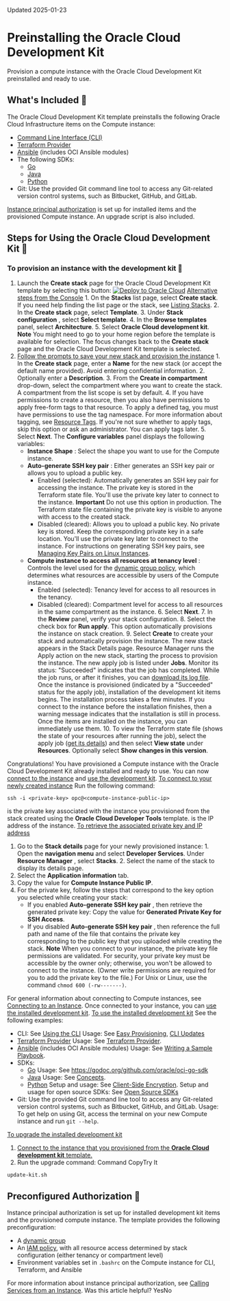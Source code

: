 Updated 2025-01-23
# Preinstalling the Oracle Cloud Development Kit
Provision a compute instance with the Oracle Cloud Development Kit preinstalled and ready to use.
## What's Included 🔗 
The Oracle Cloud Development Kit template preinstalls the following Oracle Cloud Infrastructure items on the Compute instance: 
  * [Command Line Interface (CLI)](https://docs.oracle.com/iaas/Content/API/Concepts/cliconcepts.htm)
  * [Terraform Provider](https://docs.oracle.com/iaas/Content/dev/terraform/home.htm)
  * [Ansible](https://docs.oracle.com/iaas/Content/API/SDKDocs/ansible.htm) (includes OCI Ansible modules)
  * The following SDKs:
    * [Go](https://docs.oracle.com/iaas/Content/API/SDKDocs/gosdk.htm#SDK_for_Go)
    * [Java](https://docs.oracle.com/iaas/Content/API/SDKDocs/javasdk.htm#SDK_for_Java)
    * [Python](https://docs.oracle.com/iaas/Content/API/SDKDocs/pythonsdk.htm#SDK_for_Python)
  * Git: Use the provided Git command line tool to access any Git-related version control systems, such as Bitbucket, GitHub, and GitLab.


[Instance principal authorization](https://docs.oracle.com/en-us/iaas/Content/ResourceManager/Tasks/devtools.htm#auth) is set up for installed items and the provisioned Compute instance. An upgrade script is also included.
## Steps for Using the Oracle Cloud Development Kit 🔗 
### To provision an instance with the development kit 🔗 
  1. Launch the **Create stack** page for the Oracle Cloud Development Kit template by selecting this button:
[![Deploy to Oracle Cloud](https://docs.oracle.com/en-us/iaas/Content/ResourceManager/Images/deploy-to-oracle-cloud.svg)](https://cloud.oracle.com/resourcemanager/stacks/create?preSelectedSolutionId=oci-dev-tools)
[Alternative steps from the Console](https://docs.oracle.com/en-us/iaas/Content/ResourceManager/Tasks/devtools.htm)
    1. On the **Stacks** list page, select **Create stack**. If you need help finding the list page or the stack, see [Listing Stacks](https://docs.oracle.com/iaas/Content/ResourceManager/Tasks/list-stacks.htm).
    2. In the **Create stack** page, select **Template**.
    3. Under **Stack configuration** , select **Select template**.
    4. In the **Browse templates** panel, select **Architecture**.
    5. Select **Oracle Cloud development kit**.
**Note** You might need to go to your home region before the template is available for selection.
The focus changes back to the **Create stack** page and the Oracle Cloud Development Kit template is selected.
  2. [Follow the prompts to save your new stack and provision the instance](https://docs.oracle.com/en-us/iaas/Content/ResourceManager/Tasks/devtools.htm)
    1. In the **Create stack** page, enter a **Name** for the new stack (or accept the default name provided). Avoid entering confidential information.
    2. Optionally enter a **Description**. 
    3. From the **Create in compartment** drop-down, select the compartment where you want to create the stack. 
A compartment from the list scope is set by default.
    4. If you have permissions to create a resource, then you also have permissions to apply free-form tags to that resource. To apply a defined tag, you must have permissions to use the tag namespace. For more information about tagging, see [Resource Tags](https://docs.oracle.com/iaas/Content/General/Concepts/resourcetags.htm). If you're not sure whether to apply tags, skip this option or ask an administrator. You can apply tags later.
    5. Select **Next**. 
The **Configure variables** panel displays the following variables:
       * **Instance Shape** : Select the shape you want to use for the Compute instance.
       * **Auto-generate SSH key pair** : Either generates an SSH key pair or allows you to upload a public key.
         * Enabled (selected): Automatically generates an SSH key pair for accessing the instance. The private key is stored in the Terraform state file. You'll use the private key later to connect to the instance.
**Important** Do not use this option in production. The Terraform state file containing the private key is visible to anyone with access to the created stack.
         * Disabled (cleared): Allows you to upload a public key. No private key is stored. Keep the corresponding private key in a safe location. You'll use the private key later to connect to the instance.
For instructions on generating SSH key pairs, see [Managing Key Pairs on Linux Instances](https://docs.oracle.com/iaas/Content/Compute/Tasks/managingkeypairs.htm).
       * **Compute instance to access all resources at tenancy level** : Controls the level used for the [dynamic group policy](https://docs.oracle.com/iaas/Content/Identity/dynamicgroups/managingdynamicgroups.htm), which determines what resources are accessible by users of the Compute instance.
         * Enabled (selected): Tenancy level for access to all resources in the tenancy.
         * Disabled (cleared): Compartment level for access to all resources in the same compartment as the instance.
    6. Select **Next**.
    7. In the **Review** panel, verify your stack configuration.
    8. Select the check box for **Run apply**.
This option automatically provisions the instance on stack creation.
    9. Select **Create** to create your stack and automatically provision the instance.
The new stack appears in the Stack Details page. Resource Manager runs the Apply action on the new stack, starting the process to provision the instance.
The new apply job is listed under **Jobs**. Monitor its status: "Succeeded" indicates that the job has completed. While the job runs, or after it finishes, you can [download its log file](https://docs.oracle.com/en-us/iaas/Content/ResourceManager/Tasks/get-job-logs.htm#top "View console logs for a job in Resource Manager.").
Once the instance is provisioned (indicated by a "Succeeded" status for the apply job), installation of the development kit items begins. The installation process takes a few minutes. If you connect to the instance before the installation finishes, then a warning message indicates that the installation is still in process. Once the items are installed on the instance, you can immediately use them.
    10. To view the Terraform state file (shows the state of your resources after running the job), select the apply job ([get its details](https://docs.oracle.com/en-us/iaas/Content/ResourceManager/Tasks/get-job.htm#top "Get the details of a job in Resource Manager. You can view name, type, status, and other key information about jobs for a specific compartment or stack. For configurations stored in Git, job details include the relevant commit identifier.")) and then select **View state** under **Resources**.
Optionally select **Show changes in this version**.


Congratulations! You have provisioned a Compute instance with the Oracle Cloud Development Kit already installed and ready to use. You can now [connect to the instance](https://docs.oracle.com/en-us/iaas/Content/ResourceManager/Tasks/devtools.htm#toconnect) and [use the development kit](https://docs.oracle.com/en-us/iaas/Content/ResourceManager/Tasks/devtools.htm#touse).
[To connect to your newly created instance](https://docs.oracle.com/en-us/iaas/Content/ResourceManager/Tasks/devtools.htm)
Run the following command:
```
ssh -i <private-key> opc@<compute-instance-public-ip>
```

<private-key> is the private key associated with the instance you provisioned from the stack created using the **Oracle Cloud Developer Tools** template.
<compute-instance-public-ip> is the IP address of the instance. 
[To retrieve the associated private key and IP address](https://docs.oracle.com/en-us/iaas/Content/ResourceManager/Tasks/devtools.htm)
  1. Go to the **Stack details** page for your newly provisioned instance: 
    1. Open the **navigation menu** and select **Developer Services**. Under **Resource Manager** , select **Stacks**.
    2. Select the name of the stack to display its details page.
  2. Select the **Application information** tab.
  3. Copy the value for **Compute Instance Public IP**.
  4. For the private key, follow the steps that correspond to the key option you selected while creating your stack: 
     * If you enabled **Auto-generate SSH key pair** , then retrieve the generated private key: Copy the value for **Generated Private Key for SSH Access**.
     * If you disabled **Auto-generate SSH key pair** , then reference the full path and name of the file that contains the private key corresponding to the public key that you uploaded while creating the stack. 
**Note** When you connect to your instance, the private key file permissions are validated. For security, your private key must be accessible by the owner only; otherwise, you won't be allowed to connect to the instance. (Owner write permissions are required for you to add the private key to the file.) For Unix or Linux, use the command `chmod 600 (-rw-------)`.


For general information about connecting to Compute instances, see [Connecting to an Instance](https://docs.oracle.com/iaas/Content/Compute/Tasks/accessinginstance.htm).
Once connected to your instance, you can [use the installed development kit](https://docs.oracle.com/en-us/iaas/Content/ResourceManager/Tasks/devtools.htm#touse).
[To use the installed development kit](https://docs.oracle.com/en-us/iaas/Content/ResourceManager/Tasks/devtools.htm)
See the following examples:
  * CLI: See [Using the CLI](https://docs.oracle.com/iaas/Content/API/SDKDocs/cliusing.htm#Using_the_CLI)
Usage: See [Easy Provisioning](https://blogs.oracle.com/linux/easy-provisioning-of-cloud-instances-on-oracle-cloud-infrastructure-with-the-oci-cli), [CLI Updates](https://blogs.oracle.com/developers/updates-to-oracle-cloud-infrastructure-cli)
  * [Terraform Provider](https://github.com/oracle/terraform-provider-oci/tree/master/examples)
Usage: See [Terraform Provider](https://docs.oracle.com/iaas/Content/dev/terraform/home.htm).
  * [Ansible](https://github.com/oracle/oci-ansible-collection/tree/master/samples) (includes OCI Ansible modules)
Usage: See [Writing a Sample Playbook](https://docs.oracle.com/iaas/Content/API/SDKDocs/ansiblegetstarted.htm#writeSamplePlaybook).
  * SDKs:
    * [Go](https://github.com/oracle/oci-go-sdk/tree/master/example)
Usage: See <https://godoc.org/github.com/oracle/oci-go-sdk>
    * [Java](https://github.com/oracle/oci-java-sdk/tree/master/bmc-examples)
Usage: See [Concepts](https://docs.oracle.com/iaas/Content/API/SDKDocs/javasdkconcepts.htm).
    * [Python](https://github.com/oracle/oci-python-sdk/tree/master/examples)
Setup and usage: See [Client-Side Encryption](https://docs.oracle.com/iaas/Content/API/SDKDocs/pythonsdk.htm#encryption).
Setup and usage for open source SDKs: See [Open Source SDKs](https://blogs.oracle.com/developers/open-source-sdks-for-oracle-bare-metal-cloud-services)
  * Git: Use the provided Git command line tool to access any Git-related version control systems, such as Bitbucket, GitHub, and GitLab. 
Usage: To get help on using Git, access the terminal on your new Compute instance and run `git --help`.


[To upgrade the installed development kit](https://docs.oracle.com/en-us/iaas/Content/ResourceManager/Tasks/devtools.htm)
  1. [Connect to the instance that you provisioned from the **Oracle Cloud development kit** template.](https://docs.oracle.com/en-us/iaas/Content/ResourceManager/Tasks/devtools.htm#toconnect)
  2. Run the upgrade command:
Command
CopyTry It
```
update-kit.sh
```



## Preconfigured Authorization 🔗 
Instance principal authorization is set up for installed development kit items and the provisioned compute instance. The template provides the following preconfiguration:
  * A [dynamic group](https://docs.oracle.com/iaas/Content/Identity/dynamicgroups/managingdynamicgroups.htm)
  * An [IAM policy](https://docs.oracle.com/iaas/Content/Identity/policieshow/Policy_Basics.htm), with all resource access determined by stack configuration (either tenancy or compartment level)
  * Environment variables set in `.bashrc` on the Compute instance for CLI, Terraform, and Ansible


For more information about instance principal authorization, see [Calling Services from an Instance](https://docs.oracle.com/iaas/Content/Identity/callresources/callingservicesfrominstances.htm).
Was this article helpful?
YesNo

